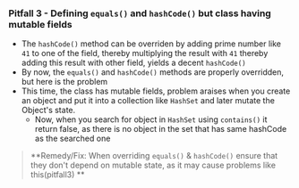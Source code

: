 ### Pitfall 3 - Defining `equals()` and `hashCode()` but class having mutable fields

- The `hashCode()` method can be overriden by adding prime number like `41` to one of the field, thereby multiplying the result with `41` thereby adding this result with other field, yields a decent `hashCode()`
- By now, the `equals()` and `hashCode()` methods are properly overridden, but here is the problem 
- This time, the class has mutable fields, problem araises when you create an object and put it into a collection like `HashSet` and later mutate the Object's state.
  - Now, when you search for object in `HashSet` using `contains()` it return false, as there is no object in the set that has same hashCode as the searched one

> **Remedy/Fix: When overriding `equals()` & `hashCode()`  ensure that they don't depend on mutable state, as it may cause problems like this(pitfall3) **